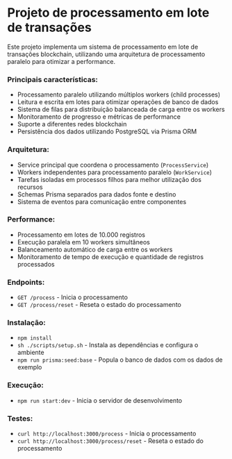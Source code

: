 # Projeto de processamento em lote de transações
Este projeto implementa um sistema de processamento em lote de transações blockchain, utilizando uma arquitetura de processamento paralelo para otimizar a performance.

### Principais características:

- Processamento paralelo utilizando múltiplos workers (child processes)
- Leitura e escrita em lotes para otimizar operações de banco de dados
- Sistema de filas para distribuição balanceada de carga entre os workers
- Monitoramento de progresso e métricas de performance
- Suporte a diferentes redes blockchain
- Persistência dos dados utilizando PostgreSQL via Prisma ORM

### Arquitetura:

- Service principal que coordena o processamento (`ProcessService`)
- Workers independentes para processamento paralelo (`WorkService`) 
- Tarefas isoladas em processos filhos para melhor utilização dos recursos
- Schemas Prisma separados para dados fonte e destino
- Sistema de eventos para comunicação entre componentes

### Performance:

- Processamento em lotes de 10.000 registros
- Execução paralela em 10 workers simultâneos
- Balanceamento automático de carga entre os workers
- Monitoramento de tempo de execução e quantidade de registros processados

### Endpoints:

- `GET /process` - Inicia o processamento
- `GET /process/reset` - Reseta o estado do processamento

### Instalação:

- `npm install`
- `sh ./scripts/setup.sh` - Instala as dependências e configura o ambiente
- `npm run prisma:seed:base` - Popula o banco de dados com os dados de exemplo

### Execução:

- `npm run start:dev` - Inicia o servidor de desenvolvimento

### Testes:

- `curl http://localhost:3000/process` - Inicia o processamento
- `curl http://localhost:3000/process/reset` - Reseta o estado do processamento


